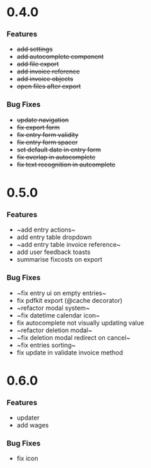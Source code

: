 # 0.4.0

### Features

- ~~add settings~~
- ~~add autocomplete component~~
- ~~add file export~~
- ~~add invoice reference~~
- ~~add invoice objects~~
- ~~open files after export~~

### Bug Fixes

- ~~update navigation~~
- ~~fix export form~~
- ~~fix entry form validity~~
- ~~fix entry form spacer~~
- ~~set default date in entry form~~
- ~~fix overlap in autocomplete~~
- ~~fix text recognition in autcomplete~~

# 0.5.0

### Features

- ~add entry actions~
- add entry table dropdown
- ~add entry table invoice reference~
- add user feedback toasts
- summarise fixcosts on export

### Bug Fixes

- ~fix entry ui on empty entries~
- fix pdfkit export (@cache decorator)
- ~refactor modal system~
- ~fix datetime calendar icon~
- fix autocomplete not visually updating value
- ~refactor deletion modal~
- ~fix deletion modal redirect on cancel~
- ~fix entries sorting~
- fix update in validate invoice method
# 0.6.0

### Features

- updater
- add wages

### Bug Fixes

- fix icon

